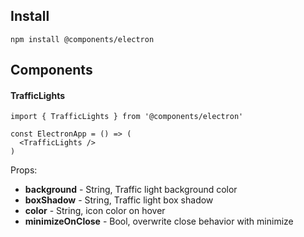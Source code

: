 ## Install
```
npm install @components/electron
```

## Components

#### TrafficLights
```
import { TrafficLights } from '@components/electron'

const ElectronApp = () => (
  <TrafficLights />
)
```

Props:
* **background** - String, Traffic light background color
* **boxShadow** - String, Traffic light box shadow
* **color** - String, icon color on hover
* **minimizeOnClose** - Bool, overwrite close behavior with minimize
